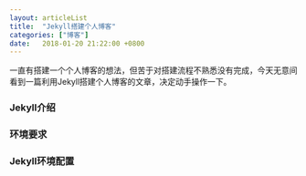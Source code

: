 ```yaml
---
layout: articleList
title:  "Jekyll搭建个人博客"
categories: ["博客"]
date:   2018-01-20 21:22:00 +0800
---
```

 一直有搭建一个个人博客的想法，但苦于对搭建流程不熟悉没有完成，今天无意间看到一篇利用Jekyll搭建个人博客的文章，决定动手操作一下。

### Jekyll介绍

### 环境要求

### Jekyll环境配置
